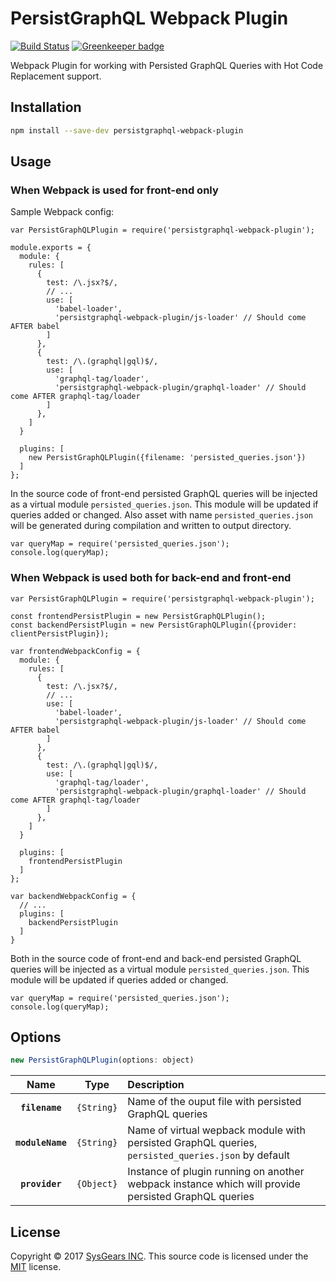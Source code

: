 # PersistGraphQL Webpack Plugin

[![Build Status](https://travis-ci.org/sysgears/persistgraphql-webpack-plugin.svg?branch=master)](https://travis-ci.org/sysgears/persistgraphql-webpack-plugin)
[![Greenkeeper badge](https://badges.greenkeeper.io/sysgears/persistgraphql-webpack-plugin.svg)](https://greenkeeper.io/)

Webpack Plugin for working with Persisted GraphQL Queries with Hot Code Replacement support.

## Installation

```bash
npm install --save-dev persistgraphql-webpack-plugin
```

## Usage

### When Webpack is used for front-end only

Sample Webpack config:

```
var PersistGraphQLPlugin = require('persistgraphql-webpack-plugin');

module.exports = {
  module: {
    rules: [
      {
        test: /\.jsx?$/,
        // ...
        use: [
          'babel-loader', 
          'persistgraphql-webpack-plugin/js-loader' // Should come AFTER babel
        ]
      },
      {
        test: /\.(graphql|gql)$/,
        use: [
          'graphql-tag/loader', 
          'persistgraphql-webpack-plugin/graphql-loader' // Should come AFTER graphql-tag/loader
        ]
      },
    ]
  }
  
  plugins: [
    new PersistGraphQLPlugin({filename: 'persisted_queries.json'})
  ]
};
```

In the source code of front-end persisted GraphQL queries will be injected 
as a virtual module `persisted_queries.json`. This module will be updated if queries added or changed. Also asset with name
`persisted_queries.json` will be generated during compilation and written to output directory.

```
var queryMap = require('persisted_queries.json');
console.log(queryMap);
```

### When Webpack is used both for back-end and front-end

```
var PersistGraphQLPlugin = require('persistgraphql-webpack-plugin');

const frontendPersistPlugin = new PersistGraphQLPlugin();
const backendPersistPlugin = new PersistGraphQLPlugin({provider: clientPersistPlugin});

var frontendWebpackConfig = {
  module: {
    rules: [
      {
        test: /\.jsx?$/,
        // ...
        use: [
          'babel-loader', 
          'persistgraphql-webpack-plugin/js-loader' // Should come AFTER babel
        ]
      },
      {
        test: /\.(graphql|gql)$/,
        use: [
          'graphql-tag/loader', 
          'persistgraphql-webpack-plugin/graphql-loader' // Should come AFTER graphql-tag/loader
        ]
      },
    ]
  }
  
  plugins: [
    frontendPersistPlugin
  ]
};

var backendWebpackConfig = {
  // ...
  plugins: [
    backendPersistPlugin
  ]
}
```

Both in the source code of front-end and back-end persisted GraphQL queries will be injected 
as a virtual module `persisted_queries.json`. This module will be updated if queries added or changed.

```
var queryMap = require('persisted_queries.json');
console.log(queryMap);
```

## Options

```js
new PersistGraphQLPlugin(options: object)
```

|Name|Type|Description|
|:--:|:--:|:----------|
|**`filename`**|`{String}`|Name of the ouput file with persisted GraphQL queries|
|**`moduleName`**|`{String}`|Name of virtual wepback module with persisted GraphQL queries, `persisted_queries.json` by default|
|**`provider`**|`{Object}`|Instance of plugin running on another webpack instance which will provide persisted GraphQL queries|

## License
Copyright © 2017 [SysGears INC]. This source code is licensed under the [MIT] license.

[MIT]: LICENSE
[SysGears INC]: http://sysgears.com
